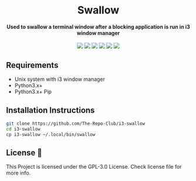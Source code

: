 <h1 align="center">
  Swallow
</h1>
<h4 align="center">Used to swallow a terminal window after a blocking application is run in i3 window manager</h4>

<p align="center">
  <img src="https://img.shields.io/badge/Maintained%3F-Yes-green?style=for-the-badge">
  <img src="https://img.shields.io/github/license/The-Repo-Club/i3-swallow?style=for-the-badge">
  <img src="https://img.shields.io/github/issues/The-Repo-Club/i3-swallow?color=violet&style=for-the-badge">
  <img src="https://img.shields.io/github/stars/The-Repo-Club/i3-swallow?style=for-the-badge">
  <img src="https://img.shields.io/github/forks/The-Repo-Club/i3-swallow?color=teal&style=for-the-badge">
  <img src="https://github.com/The-Repo-Club/i3-swallow/blob/main/Swallow.gif">
</p>


## Requirements
* Unix system with i3 window manager
* Python3.x+
* Python3.x+ Pip

## Installation Instructions
```bash
git clone https://github.com/The-Repo-Club/i3-swallow
cd i3-swallow
cp i3-swallow ~/.local/bin/swallow
```

## License :scroll:
This Project is licensed under the GPL-3.0 License. Check license file for more info.
